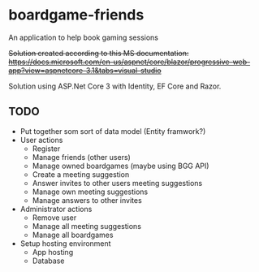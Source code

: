 # boardgame-friends
An application to help book gaming sessions

~~Solution created according to this MS documentation: https://docs.microsoft.com/en-us/aspnet/core/blazor/progressive-web-app?view=aspnetcore-3.1&tabs=visual-studio~~

Solution using ASP.Net Core 3 with Identity, EF Core and Razor.

## TODO
- Put together som sort of data model (Entity framwork?)
- User actions
  - Register
  - Manage friends (other users)
  - Manage owned boardgames (maybe using BGG API)
  - Create a meeting suggestion
  - Answer invites to other users meeting suggestions
  - Manage own meeting suggestions
  - Manage answers to other invites
- Administrator actions
  - Remove user
  - Manage all meeting suggestions
  - Manage all boardgames
- Setup hosting environment
  - App hosting
  - Database
